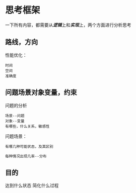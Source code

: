 # 思考框架

一下所有内容，都需要从***逻辑***上和***实现***上，两个方面进行分析思考

## 路线，方向

性能优化：

    时间
    空间
    准确度
    
## 问题场景对象变量，约束

问题的分析

    场景--问题
    对象--变量
    有哪些，什么关系，敏感性

问题场景：

    有哪几种可能状态，及其区别

    每种情况出现几率--分布
    




## 目的
达到什么状态
简化什么过程


